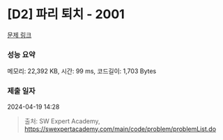 # [D2] 파리 퇴치 - 2001 

[문제 링크](https://swexpertacademy.com/main/code/problem/problemDetail.do?contestProbId=AV5PzOCKAigDFAUq) 

### 성능 요약

메모리: 22,392 KB, 시간: 99 ms, 코드길이: 1,703 Bytes

### 제출 일자

2024-04-19 14:28



> 출처: SW Expert Academy, https://swexpertacademy.com/main/code/problem/problemList.do